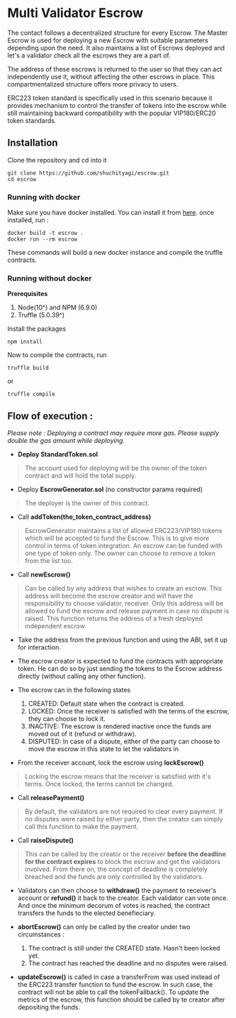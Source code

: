 # Multi Validator Escrow

The contact follows a decentralized structure for every Escrow. The Master Escrow is used for deploying a new Escrow with suitable parameters depending upon the need. It also maintains a list of Escrows deployed and let's a validator check all the escrows they are a part of.

The address of these escrows is returned to the user so that they can act independently use it, without affecting the other escrows in place. This compartmentalized structure offers more privacy to users.

ERC223 token standard is specifically used in this scenario because it provides mechanism to control the transfer of tokens into the escrow while still maintaining backward compatibility with the popular VIP180/ERC20 token standards.

## Installation
Clone the repository and cd into it
```
git clone https://github.com/shuchityagi/escrow.git
cd escrow
```
### Running with docker

Make sure you have docker installed. You can install it from [here](https://docs.docker.com/).
once installed, run :
```
docker build -t escrow .
docker run --rm escrow
```
These commands will build a new docker instance and compile the truffle contracts.

### Running without docker

**Prerequisites**
1. Node(10^) and NPM (6.9.0)
2. Truffle (5.0.39^)

Install the packages
```
npm install
```
Now to compile the contracts, run
```
truffle build
```
or
```
truffle compile
```

## Flow of execution :

*Please note : Deploying a contract may require more gas. Please supply double the gas amount while deploying.*

- **Deploy StandardToken.sol**

>The account used for deploying will be the owner of the token contract and will hold the total supply.

- Deploy **EscrowGenerator.sol** (no constructor params required)

>The deployer is the owner of this contract.

- Call **addToken(the_token_contract_address)**

>EscrowGenerator maintains a list of allowed ERC223/VIP180 tokens which will be accepted to fund the Escrow. This is to give more control in terms of token integration. An escrow can be funded with one type of token only. The owner can choose to remove a token from the list too.

- Call **newEscrow()**
>Can be called by any address that wishes to create an escrow. This address will become the escrow creator and will have the responsibility to choose validator, receiver. Only this address will be allowed to fund the escrow and release payment in case no dispute is raised. This function returns the address of a fresh deployed independent escrow.

- Take the address from the previous function and using the ABI, set it up for interaction.

- The escrow creator is expected to fund the contracts with appropriate token. He can do so by just sending the tokens to the Escrow address directly (without calling any other function).

- The escrow can in the following states
   1. CREATED: Default state when the contract is created.
   2. LOCKED: Once the receiver is satisfied with the terms of the escrow, they can choose to lock it.
   3. INACTIVE: The escrow is rendered inactive once the funds are moved out of it (refund or withdraw).
   4. DISPUTED: In case of a dispute, either of the party can choose to move the escrow in this state to let the validators in

- From the receiver account, lock the escrow using **lockEscrow()**

>Locking the escrow means that the receiver is satisfied with it's terms. Once locked, the terms cannot be changed.

- Call **releasePayment()**

>By default, the validators are not required to clear every payment. If no disputes were raised by either party, then the creator can simply call this function to make the payment.

- Call **raiseDispute()**

>This can be called by the creator or the receiver **before the deadline for the contract expires** to block the escrow and get the validators involved. From there on, the concept of deadline is completely breached and the funds are only controlled by the validators.

- Validators can then choose to **withdraw()** the payment to receiver's account or **refund()** it back to the creator. Each validator can vote once. And once the minimum decorum of votes is reached, the contract transfers the funds to the elected benefieciary.

- **abortEscrow()** can only be called by the creator under two circumstances :
  1. The contract is still under the CREATED state. Hasn't been locked yet.
  2. The contract has reached the deadline and no disputes were raised.
  
- **updateEscrow()** is called in case a transferFrom was used instead of the ERC223 transfer function to fund the escrow. In such case, the contract will not be able to call the tokenFallback(). To update the metrics of the escrow, this function should be called by te creator after depositing the funds.
